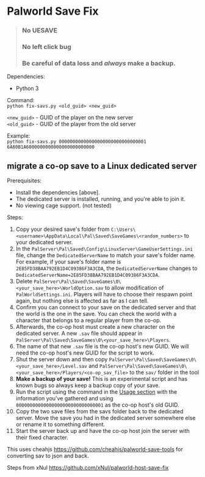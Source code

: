 # Palworld Save Fix 

> ### No UESAVE
> ### No left click bug
> ### Be careful of data loss and *always* make a backup.

Dependencies:
- Python 3

Command:    
`python fix-savs.py <old_guid> <new_guid>`

`<new_guid>` - GUID of the player on the new server    
`<old_guid>` - GUID of the player from the old server

Example:    
`python fix-savs.py 00000000000000000000000000000001 6A80B1A6000000000000000000000000`

## migrate a co-op save to a Linux dedicated server

Prerequisites:
- Install the dependencies [above].
- The dedicated server is installed, running, and you're able to join it.
- No viewing cage support. (not tested)

Steps:
1. Copy your desired save's folder from `C:\Users\<username>\AppData\Local\Pal\Saved\SaveGames\<random_numbers>` to your dedicated server.
2. In the `PalServer\Pal\Saved\Config\LinuxServer\GameUserSettings.ini` file, change the `DedicatedServerName` to match your save's folder name. For example, if your save's folder name is `2E85FD38BAA792EB1D4C09386F3A3CDA`, the `DedicatedServerName` changes to `DedicatedServerName=2E85FD38BAA792EB1D4C09386F3A3CDA`.
3. Delete `PalServer\Pal\Saved\SaveGames\0\<your_save_here>\WorldOption.sav` to allow modification of `PalWorldSettings.ini`. Players will have to choose their respawn point again, but nothing else is affected as far as I can tell.
4. Confirm you can connect to your save on the dedicated server and that the world is the one in the save. You can check the world with a character that belongs to a regular player from the co-op.
5. Afterwards, the co-op host must create a new character on the dedicated server. A new `.sav` file should appear in `PalServer\Pal\Saved\SaveGames\0\<your_save_here>\Players`.
6. The name of that new `.sav` file is the co-op host's new GUID. We will need the co-op host's new GUID for the script to work.
7. Shut the server down and then copy `PalServer\Pal\Saved\SaveGames\0\<your_save_here>/Level.sav` and `PalServer\Pal\Saved\SaveGames\0\<your_save_here>/Players/<co-op_sav_file>` to the `sav/` folder in the tool
8. **Make a backup of your save!** This is an experimental script and has known bugs so always keep a backup copy of your save.
9. Run the script using the command in the [Usage section](#usage) with the information you've gathered and using `00000000000000000000000000000001` as the co-op host's old GUID.
10. Copy the two save files from the savs folder back to the dedicated server. Move the save you had in the dedicated server somewhere else or rename it to something different.
11. Start the server back up and have the co-op host join the server with their fixed character.




This uses cheahjs https://github.com/cheahjs/palworld-save-tools for converting sav to json and back.

Steps from xNul https://github.com/xNul/palworld-host-save-fix
